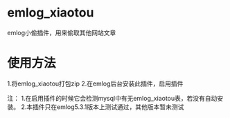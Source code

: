 # emlog_xiaotou
emlog小偷插件，用来偷取其他网站文章
# 使用方法
1.将emlog_xiaotou打包zip
2.在emlog后台安装此插件，启用插件

注：
	1.在启用插件的时候它会检测mysql中有无emlog_xiaotou表，若没有自动安装。
	2.本插件只在emlog5.3.1版本上测试通过，其他版本暂未测试

